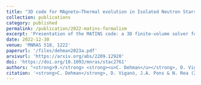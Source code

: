 ```yaml
---
title: "3D code for MAgneto–Thermal evolution in Isolated Neutron Stars, MATINS: the magnetic field formalism"
collection: publications
category: published
permalink: /publication/2022-matins-formalism
excerpt: 'Presentation of the MATINS code: a 3D finite-volume solver for magnetic field evolution in isolated neutron stars, including full magnetic formalism.'
date: 2022-12-30
venue: 'MNRAS 518, 1222'
paperurl: '/files/dehman2023a.pdf'
arxivurl: 'https://arxiv.org/abs/2209.12920'
doi: 'https://doi.org/10.1093/mnras/stac2761'
authors: "<strong>9.</strong> <strong><u>C. Dehman</u></strong>, D. Viganò, J.A. Pons, N. Rea"
citation: '<strong>C. Dehman</strong>, D. Viganò, J.A. Pons & N. Rea (2022). <small><strong>3D code for MAgneto–Thermal evolution in Isolated Neutron Stars, MATINS: the magnetic field formalism</strong></small>. <em>MNRAS <b>518</b>, 1222</em>. (<a href="https://arxiv.org/abs/2209.12920">arXiv</a>, <a href="https://ui.adsabs.harvard.edu/abs/2023MNRAS.518.1222D/abstract">ADS</a>, <a href="https://doi.org/10.1093/mnras/stac2761">DOI</a>)'
---
```

